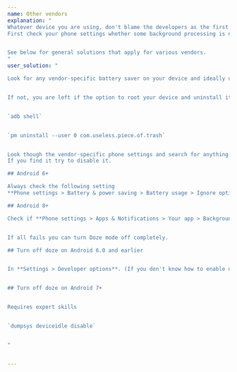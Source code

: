 ```yaml
---
name: Other vendors
explanation: "
Whatever device you are using, don't blame the developers as the first thing when something goes wrong.
First check your phone settings whether some background processing is not restricted on your device.


See below for general solutions that apply for various vendors.
"
user_solution: "

Look for any vendor-specific battery saver on your device and ideally uninstall if possible, disable if possible.


If not, you are left if the option to root your device and uninstall it though **adb** (requires some expert skills though):


`adb shell`


`pm uninstall --user 0 com.useless.piece.of.trash`


Look though the vendor-specific phone settings and search for anything related to battery optimization or background processing.
If you find it try to disable it.

## Android 6+

Always check the following setting
**Phone settings > Battery & power saving > Battery usage > Ignore optimizations > Turn on** to ignore battery optimization for your app.

## Android 8+

Check if **Phone settings > Apps & Notifications > Your app > Background restrictions** or **Background limits** are not enabled for the app.


If all fails you can turn Doze mode off completely.

## Turn off doze on Android 6.0 and earlier


In **Settings > Developer options**. (If you don't know how to enable developer options, Google should help.)


## Turn off doze on Android 7+


Requires expert skills


`dumpsys deviceidle disable`


"


---
```

